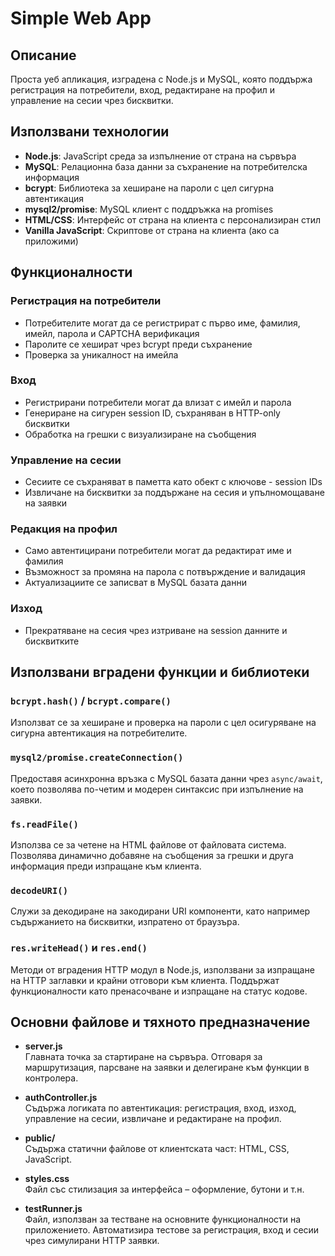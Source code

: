 # Simple Web App

## Описание
Проста уеб апликация, изградена с Node.js и MySQL, която поддържа регистрация на потребители, вход, редактиране на профил и управление на сесии чрез бисквитки.

## Използвани технологии
- **Node.js**: JavaScript среда за изпълнение от страна на сървъра  
- **MySQL**: Релационна база данни за съхранение на потребителска информация  
- **bcrypt**: Библиотека за хеширане на пароли с цел сигурна автентикация  
- **mysql2/promise**: MySQL клиент с поддръжка на promises  
- **HTML/CSS**: Интерфейс от страна на клиента с персонализиран стил  
- **Vanilla JavaScript**: Скриптове от страна на клиента (ако са приложими)

## Функционалности

### Регистрация на потребители
- Потребителите могат да се регистрират с първо име, фамилия, имейл, парола и CAPTCHA верификация  
- Паролите се хешират чрез bcrypt преди съхранение  
- Проверка за уникалност на имейла

### Вход
- Регистрирани потребители могат да влизат с имейл и парола  
- Генериране на сигурен session ID, съхраняван в HTTP-only бисквитки  
- Обработка на грешки с визуализиране на съобщения

### Управление на сесии
- Сесиите се съхраняват в паметта като обект с ключове - session IDs  
- Извличане на бисквитки за поддържане на сесия и упълномощаване на заявки

### Редакция на профил
- Само автентицирани потребители могат да редактират име и фамилия  
- Възможност за промяна на парола с потвърждение и валидация  
- Актуализациите се записват в MySQL базата данни

### Изход
- Прекратяване на сесия чрез изтриване на session данните и бисквитките

## Използвани вградени функции и библиотеки

### `bcrypt.hash()` / `bcrypt.compare()`
Използват се за хеширане и проверка на пароли с цел осигуряване на сигурна автентикация на потребителите.

### `mysql2/promise.createConnection()`
Предоставя асинхронна връзка с MySQL базата данни чрез `async/await`, което позволява по-четим и модерен синтаксис при изпълнение на заявки.

### `fs.readFile()`
Използва се за четене на HTML файлове от файловата система. Позволява динамично добавяне на съобщения за грешки и друга информация преди изпращане към клиента.

### `decodeURI()`
Служи за декодиране на закодирани URI компоненти, като например съдържанието на бисквитки, изпратено от браузъра.

### `res.writeHead()` и `res.end()`
Методи от вградения HTTP модул в Node.js, използвани за изпращане на HTTP заглавки и крайни отговори към клиента. Поддържат функционалности като пренасочване и изпращане на статус кодове.

## Основни файлове и тяхното предназначение

- **server.js**  
  Главната точка за стартиране на сървъра. Отговаря за маршрутизация, парсване на заявки и делегиране към функции в контролера.

- **authController.js**  
  Съдържа логиката по автентикация: регистрация, вход, изход, управление на сесии, извличане и редактиране на профил.

- **public/**  
  Съдържа статични файлове от клиентската част: HTML, CSS, JavaScript.

- **styles.css**  
  Файл със стилизация за интерфейса – оформление, бутони и т.н.

- **testRunner.js**  
  Файл, използван за тестване на основните функционалности на приложението. Автоматизира тестове за регистрация, вход и сесии чрез симулирани HTTP заявки.